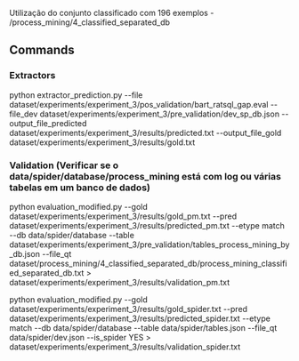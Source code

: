 Utilização do conjunto classificado com 196 exemplos
    - /process_mining/4_classified_separated_db

## Commands
### Extractors
python extractor_prediction.py --file dataset/experiments/experiment_3/pos_validation/bart_ratsql_gap.eval --file_dev dataset/experiments/experiment_3/pre_validation/dev_sp_db.json --output_file_predicted dataset/experiments/experiment_3/results/predicted.txt --output_file_gold dataset/experiments/experiment_3/results/gold.txt

### Validation (Verificar se o data/spider/database/process_mining está com log ou várias tabelas em um banco de dados)
python evaluation_modified.py --gold dataset/experiments/experiment_3/results/gold_pm.txt --pred dataset/experiments/experiment_3/results/predicted_pm.txt --etype match --db data/spider/database --table dataset/experiments/experiment_3/pre_validation/tables_process_mining_by_db.json --file_qt dataset/process_mining/4_classified_separated_db/process_mining_classified_separated_db.txt > dataset/experiments/experiment_3/results/validation_pm.txt

python evaluation_modified.py --gold dataset/experiments/experiment_3/results/gold_spider.txt --pred dataset/experiments/experiment_3/results/predicted_spider.txt --etype match --db data/spider/database --table data/spider/tables.json --file_qt data/spider/dev.json  --is_spider YES > dataset/experiments/experiment_3/results/validation_spider.txt